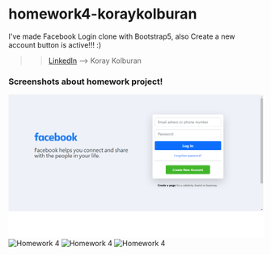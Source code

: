 # homework4-koraykolburan
I've made Facebook Login clone with Bootstrap5, also Create a new account button is active!!! :)

> > [LinkedIn](https://www.linkedin.com/in/koray-kolburan/) --> Koray Kolburan

### Screenshots about homework project!
 ![Homework 4 ](assets/img/screenshots/screenshot_1.png.bmp) 
 ![Homework 4 ](img/screenshots/screenshot_2.png) 
 ![Homework 4 ](img/screenshots/screenshot_3.png) 
 ![Homework 4 ](img/screenshots/screenshot_4.png) 
